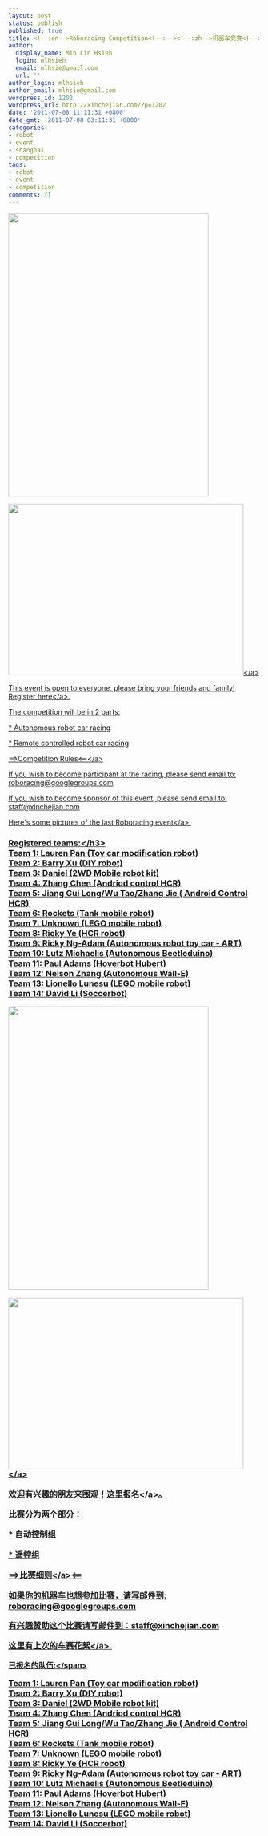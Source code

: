 ```yaml
---
layout: post
status: publish
published: true
title: <!--:en-->Roboracing Competition<!--:--><!--:zh-->机器车竞赛<!--:-->
author:
  display_name: Min Lin Hsieh
  login: mlhsieh
  email: mlhsie@gmail.com
  url: ''
author_login: mlhsieh
author_email: mlhsie@gmail.com
wordpress_id: 1202
wordpress_url: http://xinchejian.com/?p=1202
date: '2011-07-08 11:11:31 +0800'
date_gmt: '2011-07-08 03:11:31 +0800'
categories:
- robot
- event
- shanghai
- competition
tags:
- robot
- event
- competition
comments: []
---
```

<p><!--:en--></p>
<p><img width="400" height="565" src="http:&#47;&#47;xinchejian.com&#47;wp-content&#47;uploads&#47;2011&#47;07&#47;ROBORACING-500x700.jpg" alt="" &#47;></p>
<p><a rel="attachment wp-att-1028" href="http:&#47;&#47;xinchejian.com&#47;2011&#47;05&#47;25&#47;hcr-roboracing&#47;racingtracksketchup&#47;"><img class="alignnone size-large wp-image-1028" title="RacingTrackSketchUp" src="http:&#47;&#47;xinchejian.com&#47;wp-content&#47;uploads&#47;2011&#47;05&#47;RacingTrackSketchUp-549x400.jpg" alt="" width="470" height="342" &#47;><&#47;a></p>
<p>This event is open to everyone, please bring your friends and family! Register <a href="http:&#47;&#47;xinchejian.com&#47;event&#47;?regevent_action=register&event_id=24&name_of_event=RoboracingCompetition">here<&#47;a>.</p>
<p>The competition will be in 2 parts:</p>
<p>* Autonomous robot car racing</p>
<p>* Remote controlled robot car racing</p>
<p><a href="http:&#47;&#47;xinchejian.com&#47;roboracing-%E6%9C%BA%E5%99%A8%E8%BD%A6%E7%AB%9E%E8%B5%9B&#47;">==>Competition Rules<==<&#47;a></p>
<p>If you wish to become participant at the racing, please send email to: roboracing@googlegroups.com</p>
<p>If you wish to become sponsor of this event, please send email to: staff@xinchejian.com</p>
<p>Here's some pictures of the last <a href="http:&#47;&#47;xinchejian.com&#47;2011&#47;05&#47;25&#47;hcr-roboracing&#47;">Roboracing event<&#47;a>.</p>
<h3>Registered teams:<&#47;h3><br />
Team 1: Lauren Pan (Toy car modification robot)<br />
Team 2: Barry Xu  (DIY robot)<br />
Team 3: Daniel (2WD Mobile robot kit)<br />
Team 4: Zhang Chen (Andriod control HCR)<br />
Team 5: Jiang Gui Long&#47;Wu Tao&#47;Zhang Jie ( Android Control HCR)<br />
Team 6: Rockets (Tank mobile robot)<br />
Team 7: Unknown (LEGO mobile robot)<br />
Team 8: Ricky Ye (HCR robot)<br />
Team 9: Ricky Ng-Adam (Autonomous robot toy car - ART)<br />
Team 10: Lutz Michaelis (Autonomous Beetleduino)<br />
Team 11: Paul Adams (Hoverbot Hubert)<br />
Team 12: Nelson Zhang (Autonomous Wall-E)<br />
Team 13: Lionello Lunesu (LEGO mobile robot)<br />
Team 14: David Li (Soccerbot)</p>
<p><!--:--><!--:zh--></p>
<p><img width="400" height="565" src="http:&#47;&#47;xinchejian.com&#47;wp-content&#47;uploads&#47;2011&#47;07&#47;ROBORACING-500x700.jpg" alt="" &#47;></p>
<p><a rel="attachment wp-att-1028" href="http:&#47;&#47;xinchejian.com&#47;2011&#47;05&#47;25&#47;hcr-roboracing&#47;racingtracksketchup&#47;"><img class="alignnone size-large wp-image-1028" title="RacingTrackSketchUp" src="http:&#47;&#47;xinchejian.com&#47;wp-content&#47;uploads&#47;2011&#47;05&#47;RacingTrackSketchUp-549x400.jpg" alt="" width="470" height="342" &#47;><&#47;a></p>
<p>欢迎有兴趣的朋友来围观！<a href="http:&#47;&#47;xinchejian.com&#47;event&#47;?regevent_action=register&event_id=24&name_of_event=RoboracingCompetition">这里报名<&#47;a>。</p>
<p>比赛分为两个部分：</p>
<p>* 自动控制组</p>
<p>* 遥控组</p>
<p>==><a href="http:&#47;&#47;xinchejian.com&#47;roboracing-%e6%9c%ba%e5%99%a8%e8%bd%a6%e7%ab%9e%e8%b5%9b&#47;?lang=zh">比赛细则<&#47;a><==</p>
<p>如果你的机器车也想参加比赛，请写邮件到: roboracing@googlegroups.com</p>
<p>有兴趣赞助这个比赛请写邮件到：staff@xinchejian.com</p>
<p>这里有上次的<a href="http:&#47;&#47;xinchejian.com&#47;2011&#47;05&#47;25&#47;hcr-roboracing&#47;">车赛花絮<&#47;a>.</p>
<p><span style="font-size: 15px; font-weight: bold;">已报名的队伍:<&#47;span></p>
<p>Team 1: Lauren Pan (Toy car modification robot)<br />
Team 2: Barry Xu (DIY robot)<br />
Team 3: Daniel (2WD Mobile robot kit)<br />
Team 4: Zhang Chen (Andriod control HCR)<br />
Team 5: Jiang Gui Long&#47;Wu Tao&#47;Zhang Jie ( Android Control HCR)<br />
Team 6: Rockets (Tank mobile robot)<br />
Team 7: Unknown (LEGO mobile robot)<br />
Team 8: Ricky Ye (HCR robot)<br />
Team 9: Ricky Ng-Adam (Autonomous robot toy car - ART)<br />
Team 10: Lutz Michaelis (Autonomous Beetleduino)<br />
Team 11: Paul Adams (Hoverbot Hubert)<br />
Team 12: Nelson Zhang (Autonomous Wall-E)<br />
Team 13: Lionello Lunesu (LEGO mobile robot)<br />
Team 14: David Li (Soccerbot)</p>
<p><!--:--></p>
